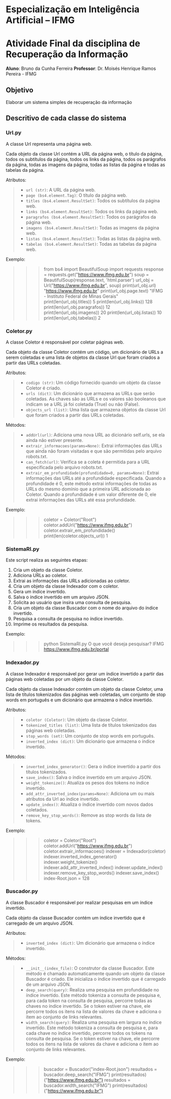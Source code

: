# Especialização em Inteligência Artificial – IFMG

# Atividade Final da disciplina de Recuperação da Informação

**Aluno**: Bruno da Cunha Ferreira
**Professor**: Dr. Moisés Henrique Ramos Pereira - IFMG

## Objetivo

Elaborar um sistema simples de recuperação da informação

## Descritivo de cada classe do sistema

### Url.py

A classe Url representa uma página web.

Cada objeto da classe Url contém a URL da página web, o título da página, todos os subtítulos da página, todos os links da página, todos os parágrafos da página, todas as imagens da página, todas as listas da página e todas as tabelas da página.

Atributos:

> - `url (str)`: A URL da página web.
> - `page (bs4.element.Tag)`: O título da página web.
> - `titles (bs4.element.ResultSet)`: Todos os subtítulos da página web.
> - `links (bs4.element.ResultSet)`: Todos os links da página web.
> - `paragrafos (bs4.element.ResultSet)`: Todos os parágrafos da página web.
> - `imagens (bs4.element.ResultSet)`: Todas as imagens da página web.
> - `listas (bs4.element.ResultSet)`: Todas as listas da página web.
> - `tabelas (bs4.element.ResultSet)`: Todas as tabelas da página web.

Exemplo:

> > > from bs4 import BeautifulSoup
> > > import requests
> > > response = requests.get("https://www.ifmg.edu.br")
> > > soup = BeautifulSoup(response.text, 'html.parser')
> > > url_obj = Url("https://www.ifmg.edu.br", soup)
> > > print(url_obj.url)
> > > "https://www.ifmg.edu.br"
> > > print(url_obj.page.text)
> > > "IFMG - Instituto Federal de Minas Gerais"
> > > print(len(url_obj.titles))
> > > 5
> > > print(len(url_obj.links))
> > > 128
> > > print(len(url_obj.paragrafos))
> > > 12
> > > print(len(url_obj.imagens))
> > > 20
> > > print(len(url_obj.listas))
> > > 10
> > > print(len(url_obj.tabelas))
> > > 2

### Coletor.py

A classe Coletor é responsável por coletar páginas web.

Cada objeto da classe Coletor contém um código, um dicionário de URLs a serem coletadas e uma lista de objetos da classe Url que foram criados a partir das URLs coletadas.

Atributos:

> - `codigo (str)`: Um código fornecido quando um objeto da classe Coletor é criado.
> - `urls (dict)`: Um dicionário que armazena as URLs que serão coletadas. As chaves são as URLs e os valores são booleanos que indicam se a URL já foi coletada (True) ou não (False).
> - `objects_url (list)`: Uma lista que armazena objetos da classe Url que foram criados a partir das URLs coletadas.

Métodos:

> - `addUrl(url)`: Adiciona uma nova URL ao dicionário self.urls, se ela ainda não estiver presente.
> - `extrair_informacoes(params=None)`: Extrai informações das URLs que ainda não foram visitadas e que são permitidas pelo arquivo robots.txt.
> - `can_fetch(url)`: Verifica se a coleta é permitida para a URL especificada pelo arquivo robots.txt.
> - `extrair_em_profundidade(profundidade=0, params=None)`: Extrai informações das URLs até a profundidade especificada. Quando a profundidade é 0, este método extrai informações de todas as URLs do mesmo domínio que a primeira URL adicionada ao Coletor. Quando a profundidade é um valor diferente de 0, ele extrai informações das URLs até essa profundidade.

Exemplo:

> > > coletor = Coletor("Root")
> > > coletor.addUrl("https://www.ifmg.edu.br")
> > > coletor.extrair_em_profundidade()
> > > print(len(coletor.objects_url))
> > > 1

### SistemaRI.py

Este script realiza as seguintes etapas:

1. Cria um objeto da classe Coletor.
2. Adiciona URLs ao coletor.
3. Extrai as informações das URLs adicionadas ao coletor.
4. Cria um objeto da classe Indexador com o coletor.
5. Gera um índice invertido.
6. Salva o índice invertido em um arquivo JSON.
7. Solicita ao usuário que insira uma consulta de pesquisa.
8. Cria um objeto da classe Buscador com o nome do arquivo do índice invertido.
9. Pesquisa a consulta de pesquisa no índice invertido.
10. Imprime os resultados da pesquisa.

Exemplo:

> > > python SistemaRI.py
> > > O que você deseja pesquisar? IFMG
> > > https://www.ifmg.edu.br/portal

### Indexador.py

A classe Indexador é responsável por gerar um índice invertido a partir das páginas web coletadas por um objeto da classe Coletor.

Cada objeto da classe Indexador contém um objeto da classe Coletor, uma lista de títulos tokenizados das páginas web coletadas, um conjunto de stop words em português e um dicionário que armazena o índice invertido.

Atributos:

> - `coletor (Coletor)`: Um objeto da classe Coletor.
> - `tokenized_titles (list)`: Uma lista de títulos tokenizados das páginas web coletadas.
> - `stop_words (set)`: Um conjunto de stop words em português.
> - `inverted_index (dict)`: Um dicionário que armazena o índice invertido.

Métodos:

> - `inverted_index_generator()`: Gera o índice invertido a partir dos títulos tokenizados.
> - `save_index()`: Salva o índice invertido em um arquivo JSON.
> - `weight_tokenize()`: Atualiza os pesos dos tokens no índice invertido.
> - `add_attr_inverted_index(params=None)`: Adiciona um ou mais atributos da Url ao índice invertido.
> - `update_index()`: Atualiza o índice invertido com novos dados coletados.
> - `remove_key_stop_words()`: Remove as stop words da lista de tokens.

Exemplo:

> > > coletor = Coletor("Root")
> > > coletor.addUrl("https://www.ifmg.edu.br")
> > > coletor.extrair_informacoes()
> > > indexer = Indexador(coletor)
> > > indexer.inverted_index_generator()
> > > indexer.weight_tokenize()
> > > indexer.add_attr_inverted_index()
> > > indexer.update_index()
> > > indexer.remove_key_stop_words()
> > > indexer.save_index()
> > > index-Root.json = 128

### Buscador.py

A classe Buscador é responsável por realizar pesquisas em um índice invertido.

Cada objeto da classe Buscador contém um índice invertido que é carregado de um arquivo JSON.

Atributos:

> - `inverted_index (dict)`: Um dicionário que armazena o índice invertido.

Métodos:

> - `__init__(index_file)`: O construtor da classe Buscador. Este método é chamado automaticamente quando um objeto da classe Buscador é criado. Ele inicializa o índice invertido que é carregado de um arquivo JSON.
> - `deep_search(query)`: Realiza uma pesquisa em profundidade no índice invertido. Este método tokeniza a consulta de pesquisa e, para cada token na consulta de pesquisa, percorre todas as chaves no índice invertido. Se o token estiver na chave, ele percorre todos os itens na lista de valores da chave e adiciona o item ao conjunto de links relevantes.
> - `width_search(query)`: Realiza uma pesquisa em largura no índice invertido. Este método tokeniza a consulta de pesquisa e, para cada chave no índice invertido, percorre todos os tokens na consulta de pesquisa. Se o token estiver na chave, ele percorre todos os itens na lista de valores da chave e adiciona o item ao conjunto de links relevantes.

Exemplo:

> > > buscador = Buscador("index-Root.json")
> > > resultados = buscador.deep_search("IFMG")
> > > print(resultados)
> > > {"https://www.ifmg.edu.br"}
> > > resultados = buscador.width_search("IFMG")
> > > print(resultados)
> > > {"https://www.ifmg.edu.br"}
